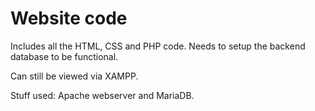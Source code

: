 # Website code
Includes all the HTML, CSS and PHP code.
Needs to setup the backend database to be functional.

Can still be viewed via XAMPP.

Stuff used:
Apache webserver and MariaDB.

